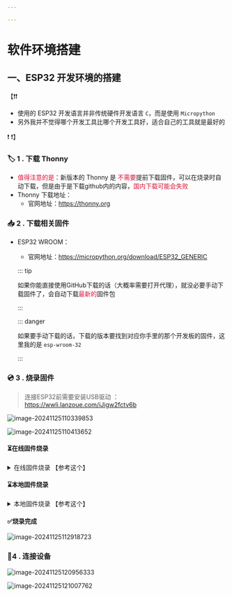 ```yaml
---

---
```


# 软件环境搭建

## 一、ESP32 开发环境的搭建

【❗❗

- 使用的 ESP32 开发语言并非传统硬件开发语言 `C`，而是使用 `Micropython`
-  另外我并不觉得哪个开发工具比哪个开发工具好，适合自己的工具就是最好的

 ❗ ❗】 



### 🏷️ 1 . 下载 Thonny

- <font color=Crimson>值得注意的是</font>：新版本的 Thonny 是 <font color=Crimson>不需要</font>提前下载固件，可以在烧录时自动下载，但是由于是下载github内的内容，<font color=Crimson>国内下载可能会失败</font>
- Thonny 下载地址：
  - 官网地址：https://thonny.org



### 📥 2 . 下载相关固件

- ESP32 WROOM：

  - 官网地址：https://micropython.org/download/ESP32_GENERIC

  ::: tip 

  如果你能直接使用GitHub下载的话（大概率需要打开代理），就没必要手动下载固件了，会自动下载<font color=Crimson>最新的</font>固件包

   :::

  ::: danger

  如果要手动下载的话，下载的版本要找到对应你手里的那个开发板的固件，这里我的是 `esp-wroom-32`
  
  :::



### 💿 3 . 烧录固件

> 连接ESP32前需要安装USB驱动 ：https://wwli.lanzoue.com/iJigw2fctv6b
> 
![image-20241125110339853](/esp32/image-20241125110339853-1732504978302-4.png)

![image-20241125110413652](/esp32/image-20241125110413652.png)

#### ⏳在线固件烧录

<details>
  <summary>在线固件烧录 【参考这个】</summary>

  ![image-20241125110715611](/esp32/image-20241125110715611.png)
</details>

#### ⌛本地固件烧录

<details>
  <summary>本地固件烧录 【参考这个】</summary>

  ![image-20241125110805158](/esp32/image-20241125110805158.png)

  ![image-20241125110828705](/esp32/image-20241125110828705.png)
</details>

#### ✅烧录完成

![image-20241125112918723](/esp32/image-20241125112918723.png)



### 🔗4 . 连接设备

![image-20241125120956333](/esp32/image-20241125120956333.png)

![image-20241125121007762](/esp32/image-20241125121007762.png)

